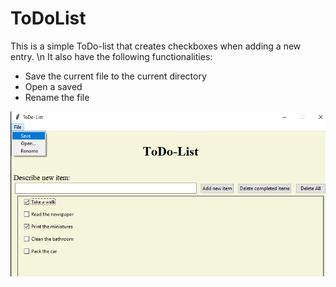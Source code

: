 # ToDoList

This is a simple ToDo-list that creates checkboxes when adding a new entry. \n
It also have the following functionalities:

- Save the current file to the current directory
- Open a saved
- Rename the file

![](./screenshots/ToDoApplication.png)
